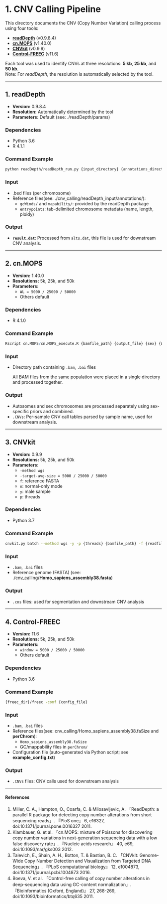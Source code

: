 # 1. CNV Calling Pipeline

This directory documents the CNV (Copy Number Variation) calling process using four tools:

- **[readDepth](https://github.com/chrisamiller/readDepth)** (v0.9.8.4)
- **[cn.MOPS](https://bioconductor.org/packages/cn.mops)** (v1.40.0)
- **[CNVkit](https://github.com/etal/cnvkit)** (v0.9.9)
- **[Control-FREEC](https://github.com/BoevaLab/FREEC)** (v11.6)

Each tool was used to identify CNVs at three resolutions: **5 kb**, **25 kb**, and **50 kb**.  
Note: For *readDepth*, the resolution is automatically selected by the tool.

---

## 1. readDepth

- **Version:** 0.9.8.4
- **Resolution:** Automatically determined by the tool
- **Parameters:** Default
(see: ./readDepth/params)

### **Dependencies**

- Python 3.6
- R 4.1.1

### **Command Example**

```bash
python readDepth/readDepth_run.py {input_directory} {annotations_directory} {entrypoint_file} {output_directory}
```

### **Input**

- .bed files (per chromosome)
- Reference files(see: ./cnv_calling/readDepth_input/annotations/):
    - `gcWinds/` and `mapability/`: provided by the readDepth package
    - `entrypoints`: tab-delimited chromosome metadata (name, length, ploidy)

### **Output**

- **`result.dat`**: Processed from `alts.dat`, this file is used for downstream CNV analysis.

---

## 2. cn.MOPS

- **Version:** 1.40.0
- **Resolutions:** 5k, 25k, and 50k
- **Parameters:**
    - `WL = 5000 / 25000 / 50000`
    - Others default

### **Dependencies**

- R 4.1.0

### **Command Example**

```r
Rscript cn.MOPS/cn.MOPS_execute.R {bamfile_path} {output_file} {sex} {WL} 
```

### **Input**

- Directory path containing `.bam`, `.bai` files
    
    All BAM files from the same population were placed in a single directory and processed together.
    

### **Output**

- Autosomes and sex chromosomes are processed separately using sex-specific priors and combined.
- `.CNVs`: Per-sample CNV call tables parsed by sample name, used for downstream analysis.

---

## 3. CNVkit

- **Version:** 0.9.9
- **Resolutions:** 5k, 25k, and 50k
- **Parameters:**
    - `-method wgs`
    - `-target-avg-size = 5000 / 25000 / 50000`
    - `f`: reference FASTA
    - `n`: normal-only mode
    - `y`: male sample
    - `p`: threads

### **Dependencies**

- Python 3.7

### **Command Example**

```bash
cnvkit.py batch --method wgs -y -p {threads} {bamfile_path} -f {readfile_path} -n --target-avg-size {i}
```

### **Input**

- `.bam`, `.bai` files
- Reference genome (FASTA)
(see: ./cnv_calling/**Homo_sapiens_assembly38.fasta**)

### **Output**

- `.cns` files: used for segmentation and downstream CNV analysis

---

## 4. Control-FREEC

- **Version:** 11.6
- **Resolutions:** 5k, 25k, and 50k
- **Parameters:**
    - `window = 5000 / 25000 / 50000`
    - Others default

### **Dependencies**

- Python 3.6

### **Command Example**

```bash
{freec_dir}/freec -conf {config_file}
```

### **Input**

- `.bam`, `.bai` files
- Reference files(see: cnv_calling/Homo_sapiens_assembly38.faSize and **perChrom**):
    - `Homo_sapiens_assembly38.faSize`
    - GC/mappability files in `perChrom/`
- Configuration file (auto-generated via Python script; see **example_config.txt**)

### **Output**

- `.CNVs` files: CNV calls used for downstream analysis


---

#### References

1. Miller, C. A., Hampton, O., Coarfa, C. & Milosavljevic, A. 「ReadDepth: a parallel R package for detecting copy number alterations from short sequencing reads」. 『PloS one』 6, e16327, doi:10.1371/journal.pone.0016327 2011.
2. Klambauer, G. et al. 「cn.MOPS: mixture of Poissons for discovering copy number variations in next-generation sequencing data with a low false discovery rate」. 『Nucleic acids research』 40, e69, doi:10.1093/nar/gks003 2012.
3. Talevich, E., Shain, A. H., Botton, T. & Bastian, B. C. 「CNVkit: Genome-Wide Copy Number Detection and Visualization from Targeted DNA Sequencing」. 『PLoS computational biology』 12, e1004873, doi:10.1371/journal.pcbi.1004873 2016.
4. Boeva, V. et al. 「Control-free calling of copy number alterations in deep-sequencing data using GC-content normalization」. 『Bioinformatics (Oxford, England)』 27, 268-269, doi:10.1093/bioinformatics/btq635 2011.

